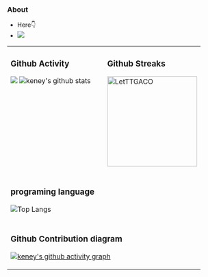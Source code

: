 
### About
- Here👇
- ![](https://visitor-badge.glitch.me/badge?page_id=BarryYangi.BarryYangi)

<table style="border-collapse:collapse;">
  
<tr>
<td valign="top"  width="35%">
<h3>Github Activity</h3>
<p style="img{display:block;margin:0 auto;}">

[![](https://activity-graph.herokuapp.com/graph?username=mynxg&theme=tokyonight)](https://github.com/ashutosh00710/github-readme-activity-graph)
![keney's github stats](https://github-readme-stats.vercel.app/api?username=mynxg&show_icons=true&theme=tokyonight)
</p>

</td>
<td valign="top"  width="60%">
<h3>Github Streaks </h3>

  
<p><img src="https://github-readme-streak-stats.herokuapp.com/?user=mynxg&theme=black-ice&hide_border=true&stroke=0000&background=0D1117&ring=e05397&fire=e05397&currStreakLabel=e05397&bg_color=30,e96443,904e95&title_color=fff&text_color=fff" alt="LetTTGACO" style="height: 210px" /></p>
</td>
</tr>

<tr>
<td valign="middle"  width="50%">

### programing language

![Top Langs](https://github-readme-stats.vercel.app/api/top-langs/?username=mynxg&langs_count=6&theme=tokyonight)

</td>
<td valign="top"  width="50%">

</td>
</tr>
 <tr>
<td colspan="2">

### Github Contribution diagram

[![keney's github activity graph](https://github-readme-activity-graph.cyclic.app/graph?username=mynxg&theme=vue)](https://github.com/ashutosh00710/github-readme-activity-graph)
 
</td>
</tr>
</table>